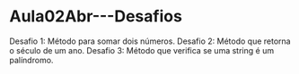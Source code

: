 # Aula02Abr---Desafios
Desafio 1: Método para somar dois números. 
Desafio 2: Método que retorna o século de um ano. 
Desafio 3: Método que verifica se uma string é um palíndromo.
